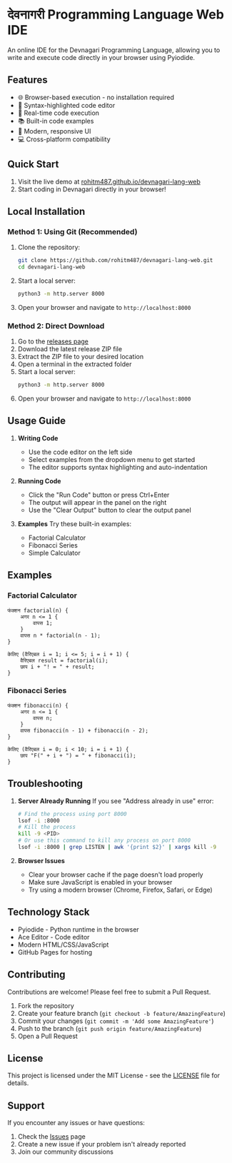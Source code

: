 # देवनागरी Programming Language Web IDE

An online IDE for the Devnagari Programming Language, allowing you to write and execute code directly in your browser using Pyiodide.

## Features

- 🌐 Browser-based execution - no installation required
- 📝 Syntax-highlighted code editor
- 🎯 Real-time code execution
- 📚 Built-in code examples
- 🎨 Modern, responsive UI
- 💻 Cross-platform compatibility

## Quick Start

1. Visit the live demo at [rohitm487.github.io/devnagari-lang-web](https://rohitm487.github.io/devnagari-lang-web)
2. Start coding in Devnagari directly in your browser!

## Local Installation

### Method 1: Using Git (Recommended)

1. Clone the repository:
   ```bash
   git clone https://github.com/rohitm487/devnagari-lang-web.git
   cd devnagari-lang-web
   ```

2. Start a local server:
   ```bash
   python3 -m http.server 8000
   ```

3. Open your browser and navigate to `http://localhost:8000`

### Method 2: Direct Download

1. Go to the [releases page](https://github.com/rohitm487/devnagari-lang-web/releases)
2. Download the latest release ZIP file
3. Extract the ZIP file to your desired location
4. Open a terminal in the extracted folder
5. Start a local server:
   ```bash
   python3 -m http.server 8000
   ```
6. Open your browser and navigate to `http://localhost:8000`

## Usage Guide

1. **Writing Code**
   - Use the code editor on the left side
   - Select examples from the dropdown menu to get started
   - The editor supports syntax highlighting and auto-indentation

2. **Running Code**
   - Click the "Run Code" button or press Ctrl+Enter
   - The output will appear in the panel on the right
   - Use the "Clear Output" button to clear the output panel

3. **Examples**
   Try these built-in examples:
   - Factorial Calculator
   - Fibonacci Series
   - Simple Calculator

## Examples

### Factorial Calculator
```
फंक्शन factorial(n) {
    अगर n <= 1 {
        वापस 1;
    }
    वापस n * factorial(n - 1);
}

केलिए (वैरिएबल i = 1; i <= 5; i = i + 1) {
    वैरिएबल result = factorial(i);
    छाप i + "! = " + result;
}
```

### Fibonacci Series
```
फंक्शन fibonacci(n) {
    अगर n <= 1 {
        वापस n;
    }
    वापस fibonacci(n - 1) + fibonacci(n - 2);
}

केलिए (वैरिएबल i = 0; i < 10; i = i + 1) {
    छाप "F(" + i + ") = " + fibonacci(i);
}
```

## Troubleshooting

1. **Server Already Running**
   If you see "Address already in use" error:
   ```bash
   # Find the process using port 8000
   lsof -i :8000
   # Kill the process
   kill -9 <PID>
   # Or use this command to kill any process on port 8000
   lsof -i :8000 | grep LISTEN | awk '{print $2}' | xargs kill -9
   ```

2. **Browser Issues**
   - Clear your browser cache if the page doesn't load properly
   - Make sure JavaScript is enabled in your browser
   - Try using a modern browser (Chrome, Firefox, Safari, or Edge)

## Technology Stack

- Pyiodide - Python runtime in the browser
- Ace Editor - Code editor
- Modern HTML/CSS/JavaScript
- GitHub Pages for hosting

## Contributing

Contributions are welcome! Please feel free to submit a Pull Request.

1. Fork the repository
2. Create your feature branch (`git checkout -b feature/AmazingFeature`)
3. Commit your changes (`git commit -m 'Add some AmazingFeature'`)
4. Push to the branch (`git push origin feature/AmazingFeature`)
5. Open a Pull Request

## License

This project is licensed under the MIT License - see the [LICENSE](LICENSE) file for details.

## Support

If you encounter any issues or have questions:
1. Check the [Issues](https://github.com/yourusername/devnagari-lang-web/issues) page
2. Create a new issue if your problem isn't already reported
3. Join our community discussions 

